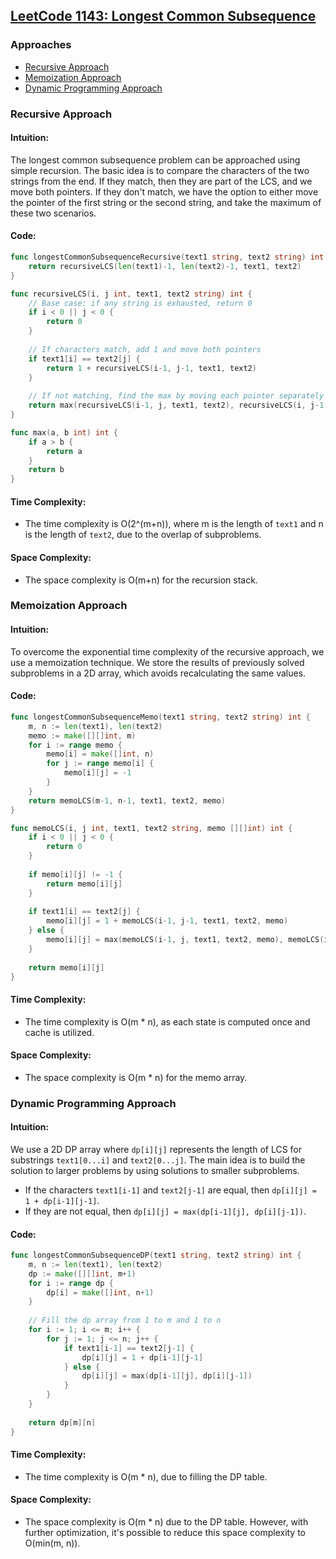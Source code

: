 ## [LeetCode 1143: Longest Common Subsequence](https://leetcode.com/problems/longest-common-subsequence/)

### Approaches
- [Recursive Approach](#recursive-approach)
- [Memoization Approach](#memoization-approach)
- [Dynamic Programming Approach](#dynamic-programming-approach)

### Recursive Approach

#### Intuition:
The longest common subsequence problem can be approached using simple recursion. The basic idea is to compare the characters of the two strings from the end. If they match, then they are part of the LCS, and we move both pointers. If they don't match, we have the option to either move the pointer of the first string or the second string, and take the maximum of these two scenarios.

#### Code:
```go
func longestCommonSubsequenceRecursive(text1 string, text2 string) int {
    return recursiveLCS(len(text1)-1, len(text2)-1, text1, text2)
}

func recursiveLCS(i, j int, text1, text2 string) int {
    // Base case: if any string is exhausted, return 0
    if i < 0 || j < 0 {
        return 0
    }
    
    // If characters match, add 1 and move both pointers
    if text1[i] == text2[j] {
        return 1 + recursiveLCS(i-1, j-1, text1, text2)
    }
    
    // If not matching, find the max by moving each pointer separately
    return max(recursiveLCS(i-1, j, text1, text2), recursiveLCS(i, j-1, text1, text2))
}

func max(a, b int) int {
    if a > b {
        return a
    }
    return b
}
```

#### Time Complexity:
- The time complexity is O(2^(m+n)), where m is the length of `text1` and n is the length of `text2`, due to the overlap of subproblems.

#### Space Complexity:
- The space complexity is O(m+n) for the recursion stack.

### Memoization Approach

#### Intuition:
To overcome the exponential time complexity of the recursive approach, we use a memoization technique. We store the results of previously solved subproblems in a 2D array, which avoids recalculating the same values.

#### Code:
```go
func longestCommonSubsequenceMemo(text1 string, text2 string) int {
    m, n := len(text1), len(text2)
    memo := make([][]int, m)
    for i := range memo {
        memo[i] = make([]int, n)
        for j := range memo[i] {
            memo[i][j] = -1
        }
    }
    return memoLCS(m-1, n-1, text1, text2, memo)
}

func memoLCS(i, j int, text1, text2 string, memo [][]int) int {
    if i < 0 || j < 0 {
        return 0
    }
    
    if memo[i][j] != -1 {
        return memo[i][j]
    }
    
    if text1[i] == text2[j] {
        memo[i][j] = 1 + memoLCS(i-1, j-1, text1, text2, memo)
    } else {
        memo[i][j] = max(memoLCS(i-1, j, text1, text2, memo), memoLCS(i, j-1, text1, text2, memo))
    }
    
    return memo[i][j]
}
```

#### Time Complexity:
- The time complexity is O(m * n), as each state is computed once and cache is utilized.

#### Space Complexity:
- The space complexity is O(m * n) for the memo array.

### Dynamic Programming Approach

#### Intuition:
We use a 2D DP array where `dp[i][j]` represents the length of LCS for substrings `text1[0...i]` and `text2[0...j]`. The main idea is to build the solution to larger problems by using solutions to smaller subproblems.

- If the characters `text1[i-1]` and `text2[j-1]` are equal, then `dp[i][j] = 1 + dp[i-1][j-1]`.
- If they are not equal, then `dp[i][j] = max(dp[i-1][j], dp[i][j-1])`.

#### Code:
```go
func longestCommonSubsequenceDP(text1 string, text2 string) int {
    m, n := len(text1), len(text2)
    dp := make([][]int, m+1)
    for i := range dp {
        dp[i] = make([]int, n+1)
    }
    
    // Fill the dp array from 1 to m and 1 to n
    for i := 1; i <= m; i++ {
        for j := 1; j <= n; j++ {
            if text1[i-1] == text2[j-1] {
                dp[i][j] = 1 + dp[i-1][j-1]
            } else {
                dp[i][j] = max(dp[i-1][j], dp[i][j-1])
            }
        }
    }
    
    return dp[m][n]
}
```

#### Time Complexity:
- The time complexity is O(m * n), due to filling the DP table.

#### Space Complexity:
- The space complexity is O(m * n) due to the DP table. However, with further optimization, it's possible to reduce this space complexity to O(min(m, n)).

